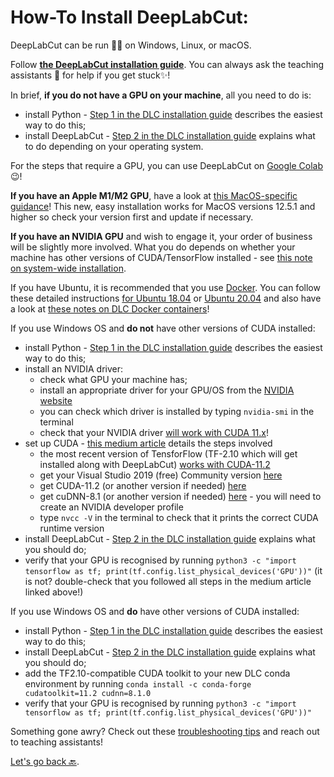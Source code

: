 # How-To Install DeepLabCut:

DeepLabCut can be run 🏃‍♂️ on Windows, Linux, or macOS.

Follow <a href="https://deeplabcut.github.io/DeepLabCut/docs/installation.html" target="_ablank">**the DeepLabCut installation guide**</a>. 
You can always ask the teaching assistants 📢 for help if you get stuck✨!

In brief, **if you do not have a GPU on your machine**, all you need to do is:
- install Python - <a href="https://deeplabcut.github.io/DeepLabCut/docs/installation.html#step-1-you-need-to-have-python-installed" target="_blank">Step 1 in the DLC installation guide</a> describes the easiest way to do this;
- install DeepLabCut - <a href="https://deeplabcut.github.io/DeepLabCut/docs/installation.html#step-2-please-use-our-supplied-conda-environment" target="_blank">Step 2 in the DLC installation guide</a> explains what to do depending on your operating system.

For the steps that require a GPU, you can use DeepLabCut on <a href="https://colab.research.google.com/" target="_blank">Google Colab</a> 😉!

**If you have an Apple M1/M2 GPU**, have a look at <a href="https://github.com/DeepLabCut/DeepLabCut/blob/master/docs/installation.md#install-anaconda-or-use-miniconda3-ideal-for-macos-users" target="_blank">this MacOS-specific guidance</a>! This new, easy installation works for MacOS versions 12.5.1 and higher so check your version first and update if necessary.


**If you have an NVIDIA GPU** and wish to engage it, your order of business will be slightly more involved. What you do depends on whether your machine has other versions of CUDA/TensorFlow installed - see <a href="https://deeplabcut.github.io/DeepLabCut/docs/installation.html#system-wide-considerations" target="_blank">this note on system-wide installation</a>.

If you have Ubuntu, it is recommended that you use <a href="https://hub.docker.com/r/deeplabcut/deeplabcut" target="_blank">Docker</a>. You can follow these detailed instructions <a href="https://deeplabcut.github.io/DeepLabCut/docs/recipes/installTips.html#installation-on-ubuntu-18-04-lts" target="_blank">for Ubuntu 18.04</a> or <a href="https://deeplabcut.github.io/DeepLabCut/docs/recipes/installTips.html#installation-on-ubuntu-20-04-lts" target="_blank">Ubuntu 20.04</a> and also have a look at <a href="https://deeplabcut.github.io/DeepLabCut/docs/docker.html" target="_blank">these notes on DLC Docker containers</a>!

If you use Windows OS and **do not** have other versions of CUDA installed:
- install Python - <a href="https://deeplabcut.github.io/DeepLabCut/docs/installation.html#step-1-you-need-to-have-python-installed" target="_blank">Step 1 in the DLC installation guide</a> describes the easiest way to do this;
- install an NVIDIA driver:
    - check what GPU your machine has;
    - install an appropriate driver for your GPU/OS from the <a href="https://www.nvidia.com/download/index.aspx" target="_blank">NVIDIA website</a>
    - you can check which driver is installed by typing `nvidia-smi` in the terminal
    - check that your NVIDIA driver <a href="https://docs.nvidia.com/deploy/cuda-compatibility/index.html#minor-version-compatibility" target="_blank">will work with CUDA 11.x</a>!
- set up CUDA - <a href="https://medium.com/analytics-vidhya/installing-cuda-and-cudnn-on-windows-d44b8e9876b5" target="_blank">this medium article</a> details the steps involved
    - the most recent version of TensforFlow (TF-2.10 which will get installed along with DeepLabCut) <a href="https://www.tensorflow.org/install/source_windows#gpu" target="_blank">works with CUDA-11.2</a>
    - get your Visual Studio 2019 (free) Community version <a href="https://my.visualstudio.com/Downloads?q=visual%20studio%202019&wt.mc_id=o~msft~vscom~older-downloads" target="_blank">here</a>
    - get CUDA-11.2 (or another version if needed) <a href="https://developer.nvidia.com/cuda-toolkit-archive" target="_blank">here</a>
    - get cuDNN-8.1 (or another version if needed) <a href="https://developer.nvidia.com/rdp/cudnn-archive" target="_blank">here</a> - you will need to create an NVIDIA developer profile 
    - type `nvcc -V` in the terminal to check that it prints the correct CUDA runtime version
- install DeepLabCut - <a href="https://deeplabcut.github.io/DeepLabCut/docs/installation.html#step-2-please-use-our-supplied-conda-environment" target="_blank">Step 2 in the DLC installation guide</a> explains what you should do;
- verify that your GPU is recognised by running `python3 -c "import tensorflow as tf; print(tf.config.list_physical_devices('GPU'))"` (it is not? double-check that you followed all steps in the medium article linked above!)

If you use Windows OS and **do** have other versions of CUDA installed:
- install Python - <a href="https://deeplabcut.github.io/DeepLabCut/docs/installation.html#step-1-you-need-to-have-python-installed" target="_blank">Step 1 in the DLC installation guide</a> describes the easiest way to do this;
- install DeepLabCut - <a href="https://deeplabcut.github.io/DeepLabCut/docs/installation.html#step-2-please-use-our-supplied-conda-environment" target="_blank">Step 2 in the DLC installation guide</a> explains what you should do;
- add the TF2.10-compatible CUDA toolkit to your new DLC conda environment by running `conda install -c conda-forge cudatoolkit=11.2 cudnn=8.1.0`
- verify that your GPU is recognised by running `python3 -c "import tensorflow as tf; print(tf.config.list_physical_devices('GPU'))"`

Something gone awry? Check out these <a href="https://deeplabcut.github.io/DeepLabCut/docs/installation.html#troubleshooting" target="_blank">troubleshooting tips</a> and reach out to teaching assistants!

[Let's go  back 🔙](../README.md).

